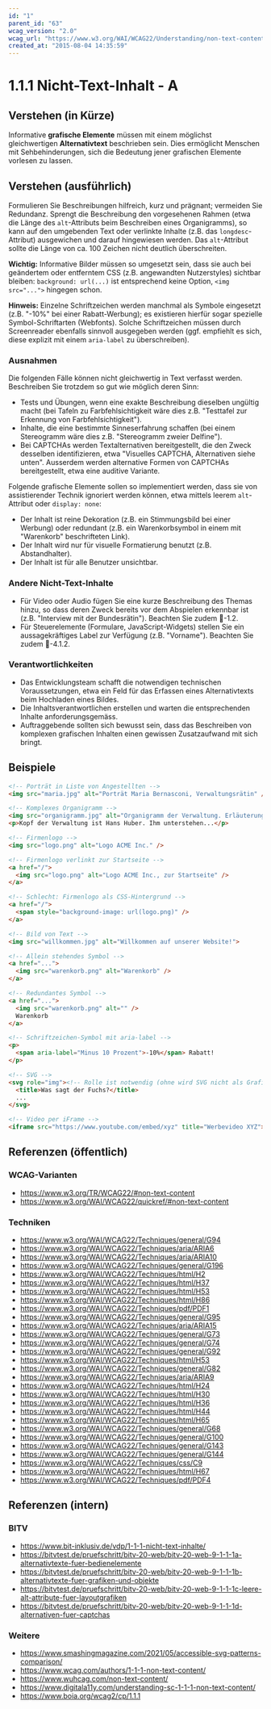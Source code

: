 ```yaml
---
id: "1"
parent_id: "63"
wcag_version: "2.0"
wcag_url: "https://www.w3.org/WAI/WCAG22/Understanding/non-text-content.html"
created_at: "2015-08-04 14:35:59"
---
```


# 1.1.1 Nicht-Text-Inhalt - A

## Verstehen (in Kürze)

Informative **grafische Elemente** müssen mit einem möglichst gleichwertigen **Alternativtext** beschrieben sein. Dies ermöglicht Menschen mit Sehbehinderungen, sich die Bedeutung jener grafischen Elemente vorlesen zu lassen.

## Verstehen (ausführlich)

Formulieren Sie Beschreibungen hilfreich, kurz und prägnant; vermeiden Sie Redundanz. Sprengt die Beschreibung den vorgesehenen Rahmen (etwa die Länge des `alt`-Attributs beim Beschreiben eines Organigramms), so kann auf den umgebenden Text oder verlinkte Inhalte (z.B. das `longdesc`-Attribut) ausgewichen und darauf hingewiesen werden. Das `alt`-Attribut sollte die Länge von ca. 100 Zeichen nicht deutlich überschreiten.

**Wichtig:** Informative Bilder müssen so umgesetzt sein, dass sie auch bei geändertem oder entferntem CSS (z.B. angewandten Nutzerstyles) sichtbar bleiben: `background: url(...)` ist entsprechend keine Option, `<img src="...">` hingegen schon.

**Hinweis:** Einzelne Schriftzeichen werden manchmal als Symbole eingesetzt (z.B. "-10%" bei einer Rabatt-Werbung); es existieren hierfür sogar spezielle Symbol-Schriftarten (Webfonts). Solche Schriftzeichen müssen durch Screenreader ebenfalls sinnvoll ausgegeben werden (ggf. empfiehlt es sich, diese explizit mit einem `aria-label` zu überschreiben).

### Ausnahmen

Die folgenden Fälle können nicht gleichwertig in Text verfasst werden. Beschreiben Sie trotzdem so gut wie möglich deren Sinn:

- Tests und Übungen, wenn eine exakte Beschreibung dieselben ungültig macht (bei Tafeln zu Farbfehlsichtigkeit wäre dies z.B. "Testtafel zur Erkennung von Farbfehlsichtigkeit").
- Inhalte, die eine bestimmte Sinneserfahrung schaffen (bei einem Stereogramm wäre dies z.B. "Stereogramm zweier Delfine").
- Bei CAPTCHAs werden Textalternativen bereitgestellt, die den Zweck desselben identifizieren, etwa "Visuelles CAPTCHA, Alternativen siehe unten". Ausserdem werden alternative Formen von CAPTCHAs bereitgestellt, etwa eine auditive Variante.

Folgende grafische Elemente sollen so implementiert werden, dass sie von assistierender Technik ignoriert werden können, etwa mittels leerem `alt`-Attribut oder `display: none`:

- Der Inhalt ist reine Dekoration (z.B. ein Stimmungsbild bei einer Werbung) oder redundant (z.B. ein Warenkorbsymbol in einem mit "Warenkorb" beschrifteten Link).
- Der Inhalt wird nur für visuelle Formatierung benutzt (z.B. Abstandhalter).
- Der Inhalt ist für alle Benutzer unsichtbar.

### Andere Nicht-Text-Inhalte

- Für Video oder Audio fügen Sie eine kurze Beschreibung des Themas hinzu, so dass deren Zweck bereits vor dem Abspielen erkennbar ist (z.B. "Interview mit der Bundesrätin"). Beachten Sie zudem 📜-1.2.
- Für Steuerelemente (Formulare, JavaScript-Widgets) stellen Sie ein aussagekräftiges Label zur Verfügung (z.B. "Vorname"). Beachten Sie zudem 📜-4.1.2.

### Verantwortlichkeiten

- Das Entwicklungsteam schafft die notwendigen technischen Voraussetzungen, etwa ein Feld für das Erfassen eines Alternativtexts beim Hochladen eines Bildes.
- Die Inhaltsverantwortlichen erstellen und warten die entsprechenden Inhalte anforderungsgemäss.
- Auftraggebende sollten sich bewusst sein, dass das Beschreiben von komplexen grafischen Inhalten einen gewissen Zusatzaufwand mit sich bringt.

## Beispiele

```html
<!-- Porträt in Liste von Angestellten -->
<img src="maria.jpg" alt="Porträt Maria Bernasconi, Verwaltungsrätin" />

<!-- Komplexes Organigramm -->
<img src="organigramm.jpg" alt="Organigramm der Verwaltung. Erläuterung nachfolgend." />
<p>Kopf der Verwaltung ist Hans Huber. Ihm unterstehen...</p>

<!-- Firmenlogo -->
<img src="logo.png" alt="Logo ACME Inc." />

<!-- Firmenlogo verlinkt zur Startseite -->
<a href="/">
  <img src="logo.png" alt="Logo ACME Inc., zur Startseite" />
</a>

<!-- Schlecht: Firmenlogo als CSS-Hintergrund -->
<a href="/">
  <span style="background-image: url(logo.png)" />
</a>

<!-- Bild von Text -->
<img src="willkommen.jpg" alt="Willkommen auf unserer Website!">

<!-- Allein stehendes Symbol -->
<a href="...">
  <img src="warenkorb.png" alt="Warenkorb" />
</a>

<!-- Redundantes Symbol -->
<a href="...">
  <img src="warenkorb.png" alt="" />
  Warenkorb
</a>

<!-- Schriftzeichen-Symbol mit aria-label -->
<p>
  <span aria-label="Minus 10 Prozent">-10%</span> Rabatt!
</p>

<!-- SVG -->
<svg role="img"><!-- Rolle ist notwendig (ohne wird SVG nicht als Grafik erkannt) -->
  <title>Was sagt der Fuchs?</title>
  ...
</svg>

<!-- Video per iFrame -->
<iframe src="https://www.youtube.com/embed/xyz" title="Werbevideo XYZ"></iframe>
```

## Referenzen (öffentlich)

### WCAG-Varianten
- <https://www.w3.org/TR/WCAG22/#non-text-content>
- <https://www.w3.org/WAI/WCAG22/quickref/#non-text-content>

### Techniken
- <https://www.w3.org/WAI/WCAG22/Techniques/general/G94>
- <https://www.w3.org/WAI/WCAG22/Techniques/aria/ARIA6>
- <https://www.w3.org/WAI/WCAG22/Techniques/aria/ARIA10>
- <https://www.w3.org/WAI/WCAG22/Techniques/general/G196>
- <https://www.w3.org/WAI/WCAG22/Techniques/html/H2>
- <https://www.w3.org/WAI/WCAG22/Techniques/html/H37>
- <https://www.w3.org/WAI/WCAG22/Techniques/html/H53>
- <https://www.w3.org/WAI/WCAG22/Techniques/html/H86>
- <https://www.w3.org/WAI/WCAG22/Techniques/pdf/PDF1>
- <https://www.w3.org/WAI/WCAG22/Techniques/general/G95>
- <https://www.w3.org/WAI/WCAG22/Techniques/aria/ARIA15>
- <https://www.w3.org/WAI/WCAG22/Techniques/general/G73>
- <https://www.w3.org/WAI/WCAG22/Techniques/general/G74>
- <https://www.w3.org/WAI/WCAG22/Techniques/general/G92>
- <https://www.w3.org/WAI/WCAG22/Techniques/html/H53>
- <https://www.w3.org/WAI/WCAG22/Techniques/general/G82>
- <https://www.w3.org/WAI/WCAG22/Techniques/aria/ARIA9>
- <https://www.w3.org/WAI/WCAG22/Techniques/html/H24>
- <https://www.w3.org/WAI/WCAG22/Techniques/html/H30>
- <https://www.w3.org/WAI/WCAG22/Techniques/html/H36>
- <https://www.w3.org/WAI/WCAG22/Techniques/html/H44>
- <https://www.w3.org/WAI/WCAG22/Techniques/html/H65>
- <https://www.w3.org/WAI/WCAG22/Techniques/general/G68>
- <https://www.w3.org/WAI/WCAG22/Techniques/general/G100>
- <https://www.w3.org/WAI/WCAG22/Techniques/general/G143>
- <https://www.w3.org/WAI/WCAG22/Techniques/general/G144>
- <https://www.w3.org/WAI/WCAG22/Techniques/css/C9>
- <https://www.w3.org/WAI/WCAG22/Techniques/html/H67>
- <https://www.w3.org/WAI/WCAG22/Techniques/pdf/PDF4>

## Referenzen (intern)

### BITV
- <https://www.bit-inklusiv.de/vdp/1-1-1-nicht-text-inhalte/>
- <https://bitvtest.de/pruefschritt/bitv-20-web/bitv-20-web-9-1-1-1a-alternativtexte-fuer-bedienelemente>
- <https://bitvtest.de/pruefschritt/bitv-20-web/bitv-20-web-9-1-1-1b-alternativtexte-fuer-grafiken-und-objekte>
- <https://bitvtest.de/pruefschritt/bitv-20-web/bitv-20-web-9-1-1-1c-leere-alt-attribute-fuer-layoutgrafiken>
- <https://bitvtest.de/pruefschritt/bitv-20-web/bitv-20-web-9-1-1-1d-alternativen-fuer-captchas>

### Weitere
- <https://www.smashingmagazine.com/2021/05/accessible-svg-patterns-comparison/>
- <https://www.wcag.com/authors/1-1-1-non-text-content/>
- <https://www.wuhcag.com/non-text-content/>
- <https://www.digitala11y.com/understanding-sc-1-1-1-non-text-content/>
- <https://www.boia.org/wcag2/cp/1.1.1>